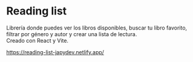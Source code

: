 # Reading list

Librería donde puedes ver los libros disponibles, buscar tu libro favorito, filtrar
por género y autor y crear una lista de lectura.  
Creado con React y Vite.

https://reading-list-japydev.netlify.app/
